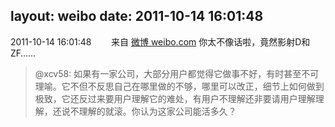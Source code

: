 layout: weibo
date: 2011-10-14 16:01:48
---
<meta name="referrer" content="no-referrer" />

2011-10-14 16:01:48  &nbsp;&nbsp;&nbsp;&nbsp;&nbsp;&nbsp; 来自 <a href="http://weibo.com/" rel="nofollow">微博 weibo.com</a>
你太不像话啦，竟然影射D和ZF……
>  @xcv58: 如果有一家公司，大部分用户都觉得它做事不好，有时甚至不可理喻。它不但不反思自己在哪里做的不够，哪里可以改正，细节上如何做到极致，它还反过来要用户理解它的难处，有用户不理解还非要请用户理解理解，还说不理解的就滚。你认为这家公司能活多久？ ​​​
